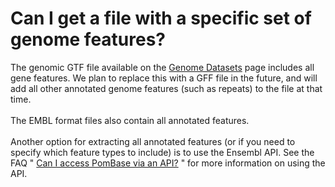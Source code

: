 # Can I get a file with a specific set of genome features?
<!-- pombase_categories: Sequence Retrieval,Tools and Resources -->

The genomic GTF file available on the [Genome Datasets](/downloads/genome-datasets) page includes all gene features. We
plan to replace this with a GFF file in the future, and will add all
other annotated genome features (such as repeats) to the file at that
time.\
\
The EMBL format files also contain all annotated features.\
\
Another option for extracting all annotated features (or if you need to
specify which feature types to include) is to use the Ensembl API. See
the FAQ " [Can I access PomBase via an API?](/faq/can-i-access-pombase-api) " for more information on
using the API.

